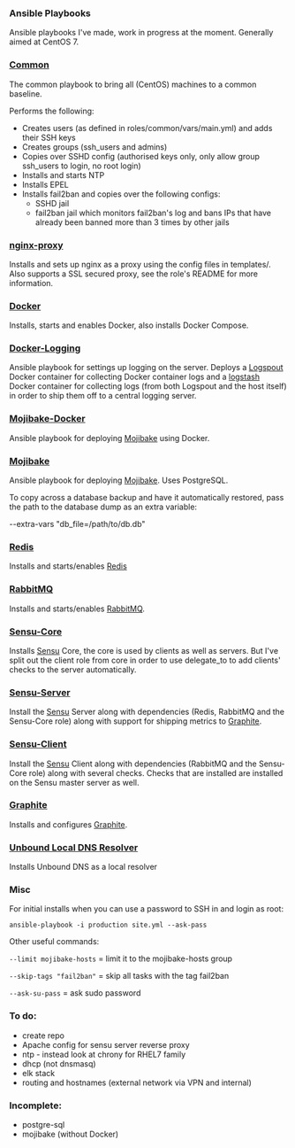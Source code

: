 ### Ansible Playbooks ###

Ansible playbooks I've made, work in progress at the moment. Generally aimed at CentOS 7.

### [Common](roles/common/) ###

The common playbook to bring all (CentOS) machines to a common baseline.

Performs the following:

- Creates users (as defined in roles/common/vars/main.yml) and adds their SSH keys
- Creates groups (ssh_users and admins)
- Copies over SSHD config (authorised keys only, only allow group ssh_users to login, no root login)
- Installs and starts NTP
- Installs EPEL
- Installs fail2ban and copies over the following configs:
    - SSHD jail
    - fail2ban jail which monitors fail2ban's log and bans IPs that have already been banned more than 3 times by other jails

### [nginx-proxy](roles/nginx-proxy/) ###

Installs and sets up nginx as a proxy using the config files in templates/.
Also supports a SSL secured proxy, see the role's README for more information.

### [Docker](roles/docker/) ###

Installs, starts and enables Docker, also installs Docker Compose.

### [Docker-Logging](roles/docker-logging/) ###

Ansible playbook for settings up logging on the server. Deploys a [Logspout](https://github.com/gliderlabs/logspout) Docker container for collecting Docker container logs and a [logstash](http://logstash.net/) Docker container for collecting logs (from both Logspout and the host itself) in order to ship them off to a central logging server.

### [Mojibake-Docker](roles/mojibake-docker/) ###

Ansible playbook for deploying [Mojibake](https://github.com/ardinor/mojibake) using Docker.

### [Mojibake](roles/mojibake/) ###

Ansible playbook for deploying [Mojibake](https://github.com/ardinor/mojibake). Uses PostgreSQL.

To copy across a database backup and have it automatically restored, pass the path to the database dump as an extra variable:

--extra-vars "db_file=/path/to/db.db"

### [Redis](roles/redis/) ###

Installs and starts/enables [Redis](http://redis.io/)

### [RabbitMQ](roles/rabbitmq) ###

Installs and starts/enables [RabbitMQ](https://www.rabbitmq.com/).

### [Sensu-Core](roles/sensu-core) ###

Installs [Sensu](http://sensuapp.org) Core, the core is used by clients as well as servers. But I've split out the client role from core in order to use delegate_to to add clients' checks to the server automatically.

### [Sensu-Server](roles/sensu-server) ###

Install the [Sensu](http://sensuapp.org) Server along with dependencies (Redis, RabbitMQ and the Sensu-Core role) along with support for shipping metrics to [Graphite](https://github.com/graphite-project).

### [Sensu-Client](roles/sensu-client) ###

Install the [Sensu](http://sensuapp.org) Client along with dependencies (RabbitMQ and the Sensu-Core role) along with several checks. Checks that are installed are installed on the Sensu master server as well.

### [Graphite](roles/graphite) ###

Installs and configures [Graphite](https://github.com/graphite-project).

### [Unbound Local DNS Resolver](/roles/unbound-local-dns) ###

Installs Unbound DNS as a local resolver


### Misc

For initial installs when you can use a password to SSH in and login as root:

    ansible-playbook -i production site.yml --ask-pass

Other useful commands:

`--limit mojibake-hosts` = limit it to the mojibake-hosts group

`--skip-tags "fail2ban"` = skip all tasks with the tag fail2ban

`--ask-su-pass` = ask sudo password

### To do:

- create repo
- Apache config for sensu server reverse proxy
- ntp - instead look at chrony for RHEL7 family
- dhcp (not dnsmasq)
- elk stack
- routing and hostnames (external network via VPN and internal)

### Incomplete:

- postgre-sql
- mojibake (without Docker)
